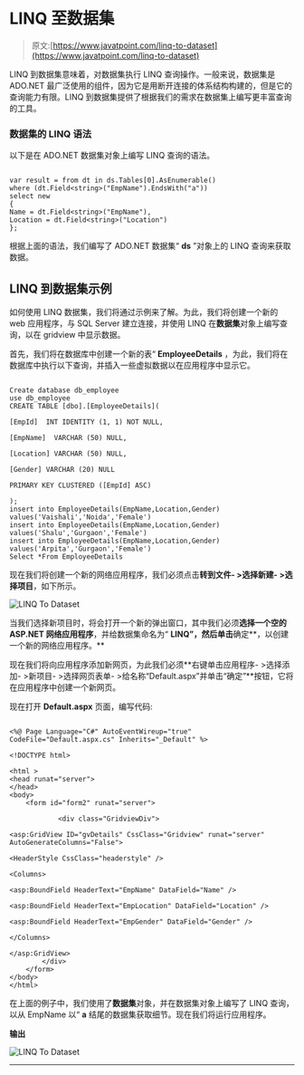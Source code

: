 # LINQ 至数据集

> 原文:[https://www.javatpoint.com/linq-to-dataset](https://www.javatpoint.com/linq-to-dataset)

LINQ 到数据集意味着，对数据集执行 LINQ 查询操作。一般来说，数据集是 ADO.NET 最广泛使用的组件，因为它是用断开连接的体系结构构建的，但是它的查询能力有限。LINQ 到数据集提供了根据我们的需求在数据集上编写更丰富查询的工具。

### 数据集的 LINQ 语法

以下是在 ADO.NET 数据集对象上编写 LINQ 查询的语法。

```

var result = from dt in ds.Tables[0].AsEnumerable()
where (dt.Field<string>("EmpName").EndsWith("a"))
select new
{
Name = dt.Field<string>("EmpName"),
Location = dt.Field<string>("Location")
};

```

根据上面的语法，我们编写了 ADO.NET 数据集“ **ds** ”对象上的 LINQ 查询来获取数据。

## LINQ 到数据集示例

如何使用 LINQ 数据集，我们将通过示例来了解。为此，我们将创建一个新的 web 应用程序，与 SQL Server 建立连接，并使用 LINQ 在**数据集**对象上编写查询，以在 gridview 中显示数据。

首先，我们将在数据库中创建一个新的表“ **EmployeeDetails** ，为此，我们将在数据库中执行以下查询，并插入一些虚拟数据以在应用程序中显示它。

```

Create database db_employee
use db_employee
CREATE TABLE [dbo].[EmployeeDetails](

[EmpId]  INT IDENTITY (1, 1) NOT NULL,

[EmpName]  VARCHAR (50) NULL,

[Location] VARCHAR (50) NULL,

[Gender] VARCHAR (20) NULL

PRIMARY KEY CLUSTERED ([EmpId] ASC)

);
insert into EmployeeDetails(EmpName,Location,Gender) values('Vaishali','Noida','Female')
insert into EmployeeDetails(EmpName,Location,Gender) values('Shalu','Gurgaon','Female')
insert into EmployeeDetails(EmpName,Location,Gender) values('Arpita','Gurgaon','Female')
Select *From EmployeeDetails

```

现在我们将创建一个新的网络应用程序，我们必须点击**转到文件- >选择新建- >选择项目**，如下所示。

![LINQ To Dataset](../Images/2531bfc706a0d8afd5ee2dd3878c3c22.png)

当我们选择新项目时，将会打开一个新的弹出窗口，其中我们必须**选择一个空的 ASP.NET 网络应用程序**，并给数据集命名为“ **LINQ”，然后单击**确定**，以创建一个新的网络应用程序。**

现在我们将向应用程序添加新网页，为此我们必须**右键单击应用程序- >选择添加- >新项目- >选择网页表单- >给名称“Default.aspx”并单击“确定”**按钮，它将在应用程序中创建一个新网页。

现在打开 **Default.aspx** 页面，编写代码:

```

<%@ Page Language="C#" AutoEventWireup="true" CodeFile="Default.aspx.cs" Inherits="_Default" %>

<!DOCTYPE html>

<html >
<head runat="server">
</head>
<body>
    <form id="form2" runat="server">

            <div class="GridviewDiv">

<asp:GridView ID="gvDetails" CssClass="Gridview" runat="server" AutoGenerateColumns="False">

<HeaderStyle CssClass="headerstyle" />

<Columns>

<asp:BoundField HeaderText="EmpName" DataField="Name" />

<asp:BoundField HeaderText="EmpLocation" DataField="Location" />

<asp:BoundField HeaderText="EmpGender" DataField="Gender" />

</Columns>

</asp:GridView>
        </div>
    </form>
</body>
</html>

```

在上面的例子中，我们使用了**数据集**对象，并在数据集对象上编写了 LINQ 查询，以从 EmpName 以“ **a** 结尾的数据集获取细节。现在我们将运行应用程序。

**输出**

![LINQ To Dataset](../Images/790fe452ec62c7b0a743a3d440e83c60.png)

* * *